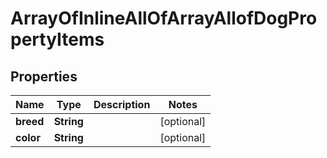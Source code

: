 

# ArrayOfInlineAllOfArrayAllofDogPropertyItems


## Properties

| Name | Type | Description | Notes |
|------------ | ------------- | ------------- | -------------|
|**breed** | **String** |  |  [optional] |
|**color** | **String** |  |  [optional] |



